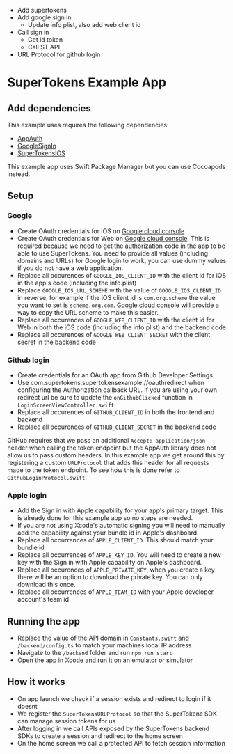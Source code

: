 - Add supertokens
- Add google sign in
    - Update info plist, also add web client id
- Call sign in
    - Get id token
    - Call ST API
- URL Protocol for github login

# SuperTokens Example App

## Add dependencies

This example uses requires the following dependencies:

- [AppAuth](https://github.com/openid/AppAuth-iOS)
- [GoogleSignIn](https://developers.google.com/identity/sign-in/ios/start-integrating)
- [SuperTokensIOS](https://github.com/supertokens/supertokens-ios)

This example app uses Swift Package Manager but you can use Cocoapods instead.

## Setup

### Google

- Create OAuth credentials for iOS on [Google cloud console](https://console.cloud.google.com/)
- Create OAuth credentials for Web on [Google cloud console](https://console.cloud.google.com/). This is required because we need to get the authorization code in the app to be able to use SuperTokens. You need to provide all values (including domains and URLs) for Google login to work, you can use dummy values if you do not have a web application.
- Replace all occurences of `GOOGLE_IOS_CLIENT_ID` with the client id for iOS in the app's code (including the info.plist)
- Replace `GOOGLE_IOS_URL_SCHEME` with the value of `GOOGLE_IOS_CLIENT_ID` in reverse, for example if the iOS client id is `com.org.scheme` the value you want to set is `scheme.org.com`. Google cloud console will provide a way to copy the URL scheme to make this easier.
- Replace all occurences of `GOOGLE_WEB_CLIENT_ID` with the client id for Web in both the iOS code (including the info.plist) and the backend code
- Replace all occurences of `GOOGLE_WEB_CLIENT_SECRET` with the client secret in the backend code

### Github login

- Create credentials for an OAuth app from Github Developer Settings
- Use com.supertokens.supertokensexample://oauthredirect when configuring the Authorization callback URL. If you are using your own redirect url be sure to update the `onGithubClicked` function in `LoginScreenViewController.swift`
- Replace all occurences of `GITHUB_CLIENT_ID` in both the frontend and backend
- Replace all occurences of `GITHUB_CLIENT_SECRET` in the backend code

GitHub requires that we pass an additional `Accept: application/json` header when calling the token endpoint but the AppAuth library does not allow us to pass custom headers. In this example app we get around this by registering a custom `URLProtocol` that adds this header for all requests made to the token endpoint. To see how this is done refer to `GithubLoginProtocol.swift`.

### Apple login

- Add the Sign in with Apple capability for your app's primary target. This is already done for this example app so no steps are needed.
- If you are not using Xcode's automatic signing you will need to manually add the capability against your bundle id in Apple's dashboard.
- Replace all occurrences of `APPLE_CLIENT_ID`. This should match your bundle id
- Replace all occurrences of `APPLE_KEY_ID`. You will need to create a new key with the Sign in with Apple capability on Apple's dashboard.
- Replace all occurences of `APPLE_PRIVATE_KEY`, when you create a key there will be an option to download the private key. You can only download this once.
- Replace all occurrences of `APPLE_TEAM_ID` with your Apple developer account's team id

## Running the app

- Replace the value of the API domain in `Constants.swift` and `/backend/config.ts` to match your machines local IP address
- Navigate to the `/backend` folder and run `npm run start`
- Open the app in Xcode and run it on an emulator or simulator

## How it works

- On app launch we check if a session exists and redirect to login if it doesnt
- We register the `SuperTokensURLProtocol` so that the SuperTokens SDK can manage session tokens for us
- After logging in we call APIs exposed by the SuperTokens backend SDKs to create a session and redirect to the home screen
- On the home screen we call a protected API to fetch session information